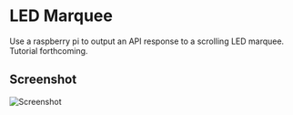 LED Marquee
===========

Use a raspberry pi to output an API response to a scrolling LED marquee.  Tutorial forthcoming.

Screenshot
---
![Screenshot](http://i.imgur.com/eFHyqV1l.jpg)

